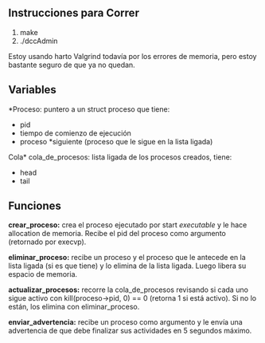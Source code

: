 ## Instrucciones para Correr
1. make
2. ./dccAdmin

Estoy usando harto Valgrind todavía por los errores de memoria, pero estoy bastante seguro de que ya no quedan.

## Variables
*Proceso: puntero a un struct proceso que tiene:
- pid
- tiempo de comienzo de ejecución
- proceso *siguiente (proceso que le sigue en la lista ligada)

Cola* cola_de_procesos: lista ligada de los procesos creados, tiene:
- head
- tail

## Funciones
**crear_proceso:** crea el proceso ejecutado por start _executable_ y le hace allocation de memoria. Recibe el pid del proceso como argumento (retornado por execvp).

**eliminar_proceso:** recibe un proceso y el proceso que le antecede en la lista ligada (si es que tiene) y lo elimina de la lista ligada. Luego libera su espacio de memoria.

**actualizar_procesos:** recorre la cola_de_procesos revisando si cada uno sigue activo con kill(proceso->pid, 0) == 0 (retorna 1 si está activo). Si no lo están, los elimina con eliminar_proceso.

**enviar_advertencia:** recibe un proceso como argumento y le envía una advertencia de que debe finalizar sus actividades en 5 segundos máximo.
